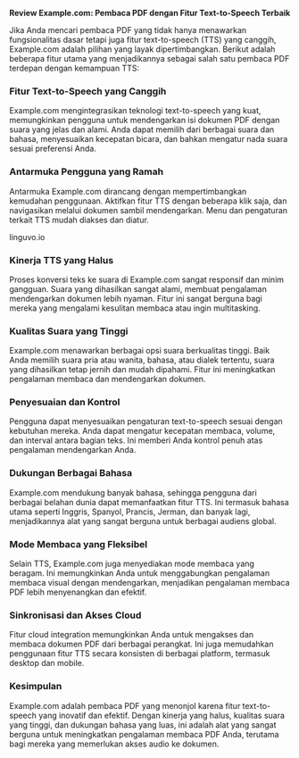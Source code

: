 **Review Example.com: Pembaca PDF dengan Fitur Text-to-Speech Terbaik**

Jika Anda mencari pembaca PDF yang tidak hanya menawarkan fungsionalitas dasar tetapi juga fitur text-to-speech (TTS) yang canggih, Example.com adalah pilihan yang layak dipertimbangkan. Berikut adalah beberapa fitur utama yang menjadikannya sebagai salah satu pembaca PDF terdepan dengan kemampuan TTS:

### Fitur Text-to-Speech yang Canggih
Example.com mengintegrasikan teknologi text-to-speech yang kuat, memungkinkan pengguna untuk mendengarkan isi dokumen PDF dengan suara yang jelas dan alami. Anda dapat memilih dari berbagai suara dan bahasa, menyesuaikan kecepatan bicara, dan bahkan mengatur nada suara sesuai preferensi Anda.

### Antarmuka Pengguna yang Ramah
Antarmuka Example.com dirancang dengan mempertimbangkan kemudahan penggunaan. Aktifkan fitur TTS dengan beberapa klik saja, dan navigasikan melalui dokumen sambil mendengarkan. Menu dan pengaturan terkait TTS mudah diakses dan diatur.

linguvo.io

### Kinerja TTS yang Halus
Proses konversi teks ke suara di Example.com sangat responsif dan minim gangguan. Suara yang dihasilkan sangat alami, membuat pengalaman mendengarkan dokumen lebih nyaman. Fitur ini sangat berguna bagi mereka yang mengalami kesulitan membaca atau ingin multitasking.

### Kualitas Suara yang Tinggi
Example.com menawarkan berbagai opsi suara berkualitas tinggi. Baik Anda memilih suara pria atau wanita, bahasa, atau dialek tertentu, suara yang dihasilkan tetap jernih dan mudah dipahami. Fitur ini meningkatkan pengalaman membaca dan mendengarkan dokumen.

### Penyesuaian dan Kontrol
Pengguna dapat menyesuaikan pengaturan text-to-speech sesuai dengan kebutuhan mereka. Anda dapat mengatur kecepatan membaca, volume, dan interval antara bagian teks. Ini memberi Anda kontrol penuh atas pengalaman mendengarkan Anda.

### Dukungan Berbagai Bahasa
Example.com mendukung banyak bahasa, sehingga pengguna dari berbagai belahan dunia dapat memanfaatkan fitur TTS. Ini termasuk bahasa utama seperti Inggris, Spanyol, Prancis, Jerman, dan banyak lagi, menjadikannya alat yang sangat berguna untuk berbagai audiens global.

### Mode Membaca yang Fleksibel
Selain TTS, Example.com juga menyediakan mode membaca yang beragam. Ini memungkinkan Anda untuk menggabungkan pengalaman membaca visual dengan mendengarkan, menjadikan pengalaman membaca PDF lebih menyenangkan dan efektif.

### Sinkronisasi dan Akses Cloud
Fitur cloud integration memungkinkan Anda untuk mengakses dan membaca dokumen PDF dari berbagai perangkat. Ini juga memudahkan penggunaan fitur TTS secara konsisten di berbagai platform, termasuk desktop dan mobile.

### Kesimpulan
Example.com adalah pembaca PDF yang menonjol karena fitur text-to-speech yang inovatif dan efektif. Dengan kinerja yang halus, kualitas suara yang tinggi, dan dukungan bahasa yang luas, ini adalah alat yang sangat berguna untuk meningkatkan pengalaman membaca PDF Anda, terutama bagi mereka yang memerlukan akses audio ke dokumen.
